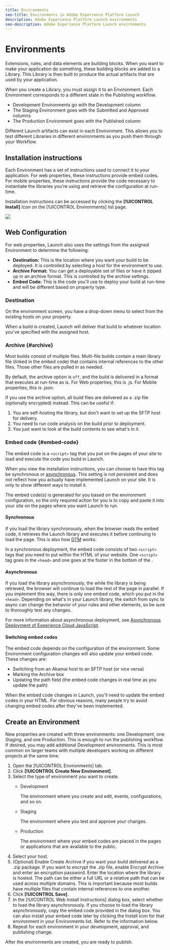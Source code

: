```yaml
---
title: Environments
seo-title: Environments in Adobe Experience Platform Launch
description: Adobe Experience Platform Launch environments
seo-description: Adobe Experience Platform Launch environments
---
```


# Environments

Extensions, rules, and data elements are building blocks. When you want to make your application do something, these building blocks are added to a Library. This Library is then built to produce the actual artifacts that are used by your application.

When you create a Library, you must assign it to an Environment. Each Environment corresponds to a different state in the Publishing workflow.

* Development Environments go with the Development column
* The Staging Environment goes with the Submitted and Approved columns
* The Production Environment goes with the Published column

Different Launch artifacts can exist in each Environment. This allows you to test different Libraries in different environments as you push them through your Workflow.

## Installation instructions

Each Environment has a set of instructions used to connect it to your application. For web properties, these instructions provide embed codes. For mobile properties, these instructions provide the code necessary to instantiate the libraries you're using and retrieve the configuration at run-time.

Installation instructions can be accessed by clicking the **[!UICONTROL Install]** Icon on the [!UICONTROL Environments] list page.

![](/help/assets/install_instructions.png)

## Web Configuration

For web properties, Launch also uses the settings from the assigned Environment to determine the following:

* **Destination:** This is the location where you want your build to be deployed. It is controlled by selecting a host for the environment to use.
* **Archive Format:** You can get a deployable set of files or have it zipped up in an archive format. This is controlled by the archive settings.
* **Embed Code:** This is the code you'll use to deploy your build at run-time and will be different based on property type.

### Destination

On the environment screen, you have a drop-down menu to select from the existing hosts on your property.

When a build is created, Launch will deliver that build to whatever location you've specified with the assigned host.

### Archive {#archive}

Most builds consist of multiple files. Multi-file builds contain a main library file (linked in the embed code) that contains internal references to the other files. Those other files are pulled in as needed.

By default, the archive option is `off`, and the build is delivered in a format that executes at run-time as is. For Web properties, this is .js. For Mobile properties, this is .json.

If you use the archive option, all build files are delivered as a .zip file (optionally encrypted) instead. This can be useful if:

1. You are self-hosting the library, but don't want to set up the SFTP host for delivery.
1. You need to run code analysis on the build prior to deployment.
1. You just want to look at the build contents to see what's in it.

### Embed code {#embed-code}

The embed code is a `<script>` tag that you put on the pages of your site to load and execute the code you build in Launch.

When you view the installation instructions, you can choose to have this tag be synchronous or [asynchronous](../client-side-information/asynchronous-deployment.md). This setting is not persistent and does not reflect how you actually have implemented Launch on your site. It is only to show different ways to install it.

The embed code(s) is generated for you based on the environment configuration, so the only required action for you is to copy and paste it into your site on the pages where you want Launch to run.

#### Synchronous

If you load the library synchronously, when the browser reads the embed code, it retrieves the Launch library and executes it before continuing to load the page. This is also how [DTM](https://docs.adobe.com/content/help/en/dtm/using/dtm-home.html) works.

In a synchronous deployment, the embed code consists of two `<script>` tags that you need to put within the HTML of your website. One `<script>` tag goes in the `<head>` and one goes at the footer in the bottom of the .

#### Asynchronous

If you load the library asynchronously, the while the library is being retrieved, the browser will continue to load the rest of the page in parallel. If you implement this way, there is only one embed code, which you put in the `<head>`. Depending on what's in your Launch library, the switch from sync to async can change the behavior of your rules and other elements, so be sure to thoroughly test any changes.

For more information about asynchronous deployment, see [Asynchronous Deployment of Experience Cloud JavaScript](../client-side-information/asynchronous-deployment.md).

#### Switching embed codes

The embed code depends on the configuration of the environment. Some Environment configuration changes will also update your embed code. These changes are:

* Switching from an Akamai host to an SFTP host (or vice versa)
* Marking the Archive box
* Updating the path field (the embed code changes in real time as you update the path)

When the embed code changes in Launch, you'll need to update the embed codes in your HTML. For obvious reasons, many people try to avoid changing embed codes after they've been implemented.

## Create an Environment

New properties are created with three environments: one Development, one Staging, and one Production. This is enough to run the publishing workflow. If desired, you may add additional Development environments. This is most common on larger teams with multiple developers working on different projects at the same time.

1. Open the [!UICONTROL Environments] tab.
1. Click **[!UICONTROL Create New Environment]**.
1. Select the type of environment you want to create.
   * Development

     The environment where you create and edit, events, configurations, and so on.

   * Staging

     The environment where you test and approve your changes.

   * Production

     The environment where your embed codes are placed in the pages or applications that are available to the public.
1. Select your host.
1. (Optional) Enable Create Archive if you want your build delivered as a .zip package. If you want to encrypt the .zip file, enable Encrypt Archive and enter an encryption password. Enter the location where the library is hosted. The path can be either a full URL or a relative path that can be used across multiple domains. This is important because most builds have multiple files that contain internal references to one another.
1. Click **[!UICONTROL Save]**.
1. In the [!UICONTROL Web Install Instructions] dialog box, select whether to load the library asynchronously. If you choose to load the library asynchronously, copy the embed code provided in the dialog box.  You can also install your embed code later by clicking the Install icon for that environment in your Environments list.  Refer to the information below.
1. Repeat for each environment in your development, approval, and publishing change.

After the environments are created, you are ready to publish.

